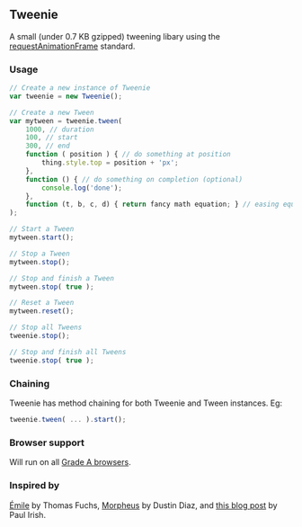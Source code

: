 Tweenie
-------
A small (under 0.7 KB gzipped) tweening libary using the [requestAnimationFrame](http://webstuff.nfshost.com/anim-timing/Overview.html) standard.

### Usage

``` js
// Create a new instance of Tweenie
var tweenie = new Tweenie();

// Create a new Tween
var mytween = tweenie.tween(
	1000, // duration
	100, // start
	300, // end
	function ( position ) { // do something at position
		thing.style.top = position + 'px';
	},
	function () { // do something on completion (optional)
		console.log('done');
	},
	function (t, b, c, d) { return fancy math equation; } // easing equation (optional)
);

// Start a Tween
mytween.start();

// Stop a Tween
mytween.stop();

// Stop and finish a Tween
mytween.stop( true );

// Reset a Tween
mytween.reset();

// Stop all Tweens
tweenie.stop();

// Stop and finish all Tweens
tweenie.stop( true );
```

### Chaining

Tweenie has method chaining for both Tweenie and Tween instances. Eg:

``` js
tweenie.tween( ... ).start();
```

### Browser support

Will run on all [Grade A browsers](http://yuilibrary.com/yui/environments/).

### Inspired by

[Émile](https://github.com/madrobby/emile/) by Thomas Fuchs, [Morpheus](https://github.com/ded/morpheus/) by Dustin Diaz, and [this blog post](http://paulirish.com/2011/requestanimationframe-for-smart-animating/) by Paul Irish.